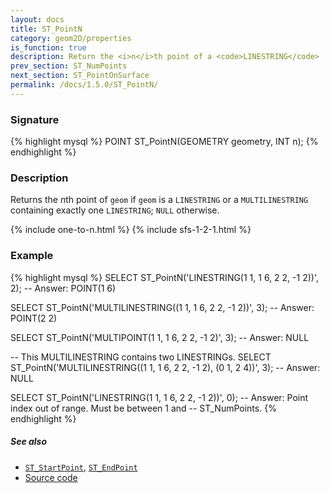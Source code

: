 ```yaml
---
layout: docs
title: ST_PointN
category: geom2D/properties
is_function: true
description: Return the <i>n</i>th point of a <code>LINESTRING</code>
prev_section: ST_NumPoints
next_section: ST_PointOnSurface
permalink: /docs/1.5.0/ST_PointN/
---
```


### Signature

{% highlight mysql %}
POINT ST_PointN(GEOMETRY geometry, INT n);
{% endhighlight %}

### Description

Returns the <i>n</i>th point of `geom` if `geom` is a `LINESTRING` or a
`MULTILINESTRING` containing exactly one `LINESTRING`; `NULL` otherwise.

{% include one-to-n.html %}
{% include sfs-1-2-1.html %}

### Example

{% highlight mysql %}
SELECT ST_PointN('LINESTRING(1 1, 1 6, 2 2, -1 2))', 2);
-- Answer: POINT(1 6)

SELECT ST_PointN('MULTILINESTRING((1 1, 1 6, 2 2, -1 2))', 3);
-- Answer: POINT(2 2)

SELECT ST_PointN('MULTIPOINT(1 1, 1 6, 2 2, -1 2)', 3);
-- Answer: NULL

-- This MULTILINESTRING contains two LINESTRINGs.
SELECT ST_PointN('MULTILINESTRING((1 1, 1 6, 2 2, -1 2),
                                  (0 1, 2 4))', 3);
-- Answer: NULL

SELECT ST_PointN('LINESTRING(1 1, 1 6, 2 2, -1 2))', 0);
-- Answer: Point index out of range. Must be between 1 and
-- ST_NumPoints.
{% endhighlight %}

##### See also

* [`ST_StartPoint`](../ST_StartPoint), [`ST_EndPoint`](../ST_EndPoint)
* <a href="https://github.com/orbisgis/h2gis/blob/master/h2gis-functions/src/main/java/org/h2gis/functions/spatial/properties/ST_PointN.java" target="_blank">Source code</a>
